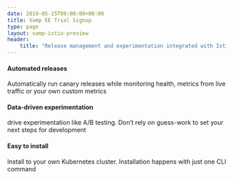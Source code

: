 ```yaml
---
date: 2019-05-15T09:00:00+00:00
title: Vamp EE Trial Signup
type: page
layout: vamp-istio-preview
header:
    title: "Release management and experimentation integrated with Istio and Kubernetes"
---
```


#### Automated releases
Automatically run canary releases while monitoring health, metrics from live traffic or your own custom metrics

#### Data-driven experimentation
drive experimentation like A/B testing. Don’t rely on guess-work to set your next steps for development

#### Easy to install
Install to your own Kubernetes cluster. Installation happens with just one CLI command
